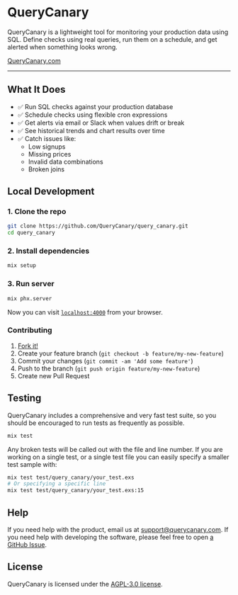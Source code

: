 # QueryCanary
QueryCanary is a lightweight tool for monitoring your production data using SQL. Define checks using real queries, run them on a schedule, and get alerted when something looks wrong.

[QueryCanary.com](https://querycanary.com/)

---

## What It Does

- ✅ Run SQL checks against your production database
- ✅ Schedule checks using flexible cron expressions
- ✅ Get alerts via email or Slack when values drift or break
- ✅ See historical trends and chart results over time
- ✅ Catch issues like:
  - Low signups
  - Missing prices
  - Invalid data combinations
  - Broken joins

## Local Development

### 1. Clone the repo
```bash
git clone https://github.com/QueryCanary/query_canary.git
cd query_canary
```

### 2. Install dependencies
```bash
mix setup
```

### 3. Run server
```bash
mix phx.server
```

Now you can visit [`localhost:4000`](http://localhost:4000) from your browser.

### Contributing
1. [Fork it!](https://github.com/QueryCanary/query_canary/fork)
2. Create your feature branch (`git checkout -b feature/my-new-feature`)
3. Commit your changes (`git commit -am 'Add some feature'`)
4. Push to the branch (`git push origin feature/my-new-feature`)
5. Create new Pull Request


## Testing
QueryCanary includes a comprehensive and very fast test suite, so you should be encouraged to run tests as frequently as possible.

```sh
mix test
```

Any broken tests will be called out with the file and line number. If you are working on a single test, or a single test file you can easily specify a smaller test sample with:

```sh
mix test test/query_canary/your_test.exs
# Or specifying a specific line
mix test test/query_canary/your_test.exs:15
```

## Help
If you need help with the product, email us at [support@querycanary.com](mailto:support@querycanary.com).
If you need help with developing the software, please feel free to open [a GitHub Issue](https://github.com/QueryCanary/query_canary/issues/new).

## License
QueryCanary is licensed under the [AGPL-3.0 license](LICENSE.md).